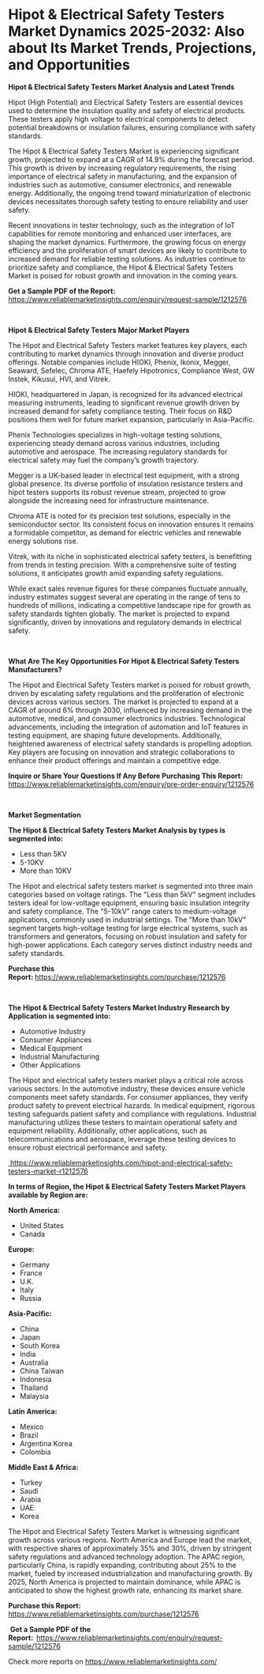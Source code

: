 <p><h1>Hipot & Electrical Safety Testers Market Dynamics 2025-2032: Also about Its Market Trends, Projections, and Opportunities</h1></p><p><strong>Hipot & Electrical Safety Testers Market Analysis and Latest Trends</strong></p>
<p><p>Hipot (High Potential) and Electrical Safety Testers are essential devices used to determine the insulation quality and safety of electrical products. These testers apply high voltage to electrical components to detect potential breakdowns or insulation failures, ensuring compliance with safety standards.</p><p>The Hipot & Electrical Safety Testers Market is experiencing significant growth, projected to expand at a CAGR of 14.9% during the forecast period. This growth is driven by increasing regulatory requirements, the rising importance of electrical safety in manufacturing, and the expansion of industries such as automotive, consumer electronics, and renewable energy. Additionally, the ongoing trend toward miniaturization of electronic devices necessitates thorough safety testing to ensure reliability and user safety.</p><p>Recent innovations in tester technology, such as the integration of IoT capabilities for remote monitoring and enhanced user interfaces, are shaping the market dynamics. Furthermore, the growing focus on energy efficiency and the proliferation of smart devices are likely to contribute to increased demand for reliable testing solutions. As industries continue to prioritize safety and compliance, the Hipot & Electrical Safety Testers Market is poised for robust growth and innovation in the coming years.</p></p>
<p><strong>Get a Sample PDF of the Report:&nbsp;</strong> <a href="https://www.reliablemarketinsights.com/enquiry/request-sample/1212576?utm_campaign=3196&utm_medium=2&utm_source=Github&utm_content=ia&utm_term=24032025&utm_id=hipot-electrical-safety-testers">https://www.reliablemarketinsights.com/enquiry/request-sample/1212576</a></p>
<p>&nbsp;</p>
<p><strong>Hipot & Electrical Safety Testers Major Market Players</strong></p>
<p><p>The Hipot and Electrical Safety Testers market features key players, each contributing to market dynamics through innovation and diverse product offerings. Notable companies include HIOKI, Phenix, Ikonix, Megger, Seaward, Sefelec, Chroma ATE, Haefely Hipotronics, Compliance West, GW Instek, Kikusui, HVI, and Vitrek.</p><p>HIOKI, headquartered in Japan, is recognized for its advanced electrical measuring instruments, leading to significant revenue growth driven by increased demand for safety compliance testing. Their focus on R&D positions them well for future market expansion, particularly in Asia-Pacific.</p><p>Phenix Technologies specializes in high-voltage testing solutions, experiencing steady demand across various industries, including automotive and aerospace. The increasing regulatory standards for electrical safety may fuel the company’s growth trajectory.</p><p>Megger is a UK-based leader in electrical test equipment, with a strong global presence. Its diverse portfolio of insulation resistance testers and hipot testers supports its robust revenue stream, projected to grow alongside the increasing need for infrastructure maintenance.</p><p>Chroma ATE is noted for its precision test solutions, especially in the semiconductor sector. Its consistent focus on innovation ensures it remains a formidable competitor, as demand for electric vehicles and renewable energy solutions rise.</p><p>Vitrek, with its niche in sophisticated electrical safety testers, is benefitting from trends in testing precision. With a comprehensive suite of testing solutions, it anticipates growth amid expanding safety regulations.</p><p>While exact sales revenue figures for these companies fluctuate annually, industry estimates suggest several are operating in the range of tens to hundreds of millions, indicating a competitive landscape ripe for growth as safety standards tighten globally. The market is projected to expand significantly, driven by innovations and regulatory demands in electrical safety.</p></p>
<p>&nbsp;</p>
<p><strong>What Are The Key Opportunities For Hipot & Electrical Safety Testers Manufacturers?</strong></p>
<p><p>The Hipot and Electrical Safety Testers market is poised for robust growth, driven by escalating safety regulations and the proliferation of electronic devices across various sectors. The market is projected to expand at a CAGR of around 6% through 2030, influenced by increasing demand in the automotive, medical, and consumer electronics industries. Technological advancements, including the integration of automation and IoT features in testing equipment, are shaping future developments. Additionally, heightened awareness of electrical safety standards is propelling adoption. Key players are focusing on innovation and strategic collaborations to enhance their product offerings and maintain a competitive edge.</p></p>
<p><strong>Inquire or Share Your Questions If Any Before Purchasing This Report:</strong> <a href="https://www.reliablemarketinsights.com/enquiry/pre-order-enquiry/1212576?utm_campaign=3196&utm_medium=2&utm_source=Github&utm_content=ia&utm_term=24032025&utm_id=hipot-electrical-safety-testers">https://www.reliablemarketinsights.com/enquiry/pre-order-enquiry/1212576</a></p>
<p>&nbsp;</p>
<p><strong>Market Segmentation</strong></p>
<p><strong>The Hipot & Electrical Safety Testers Market Analysis by types is segmented into:</strong></p>
<p><ul><li>Less than 5KV</li><li>5-10KV</li><li>More than 10KV</li></ul></p>
<p><p>The Hipot and electrical safety testers market is segmented into three main categories based on voltage ratings. The "Less than 5kV" segment includes testers ideal for low-voltage equipment, ensuring basic insulation integrity and safety compliance. The "5-10kV" range caters to medium-voltage applications, commonly used in industrial settings. The "More than 10kV" segment targets high-voltage testing for large electrical systems, such as transformers and generators, focusing on robust insulation and safety for high-power applications. Each category serves distinct industry needs and safety standards.</p></p>
<p><strong>Purchase this Report:&nbsp;</strong><a href="https://www.reliablemarketinsights.com/purchase/1212576?utm_campaign=3196&utm_medium=2&utm_source=Github&utm_content=ia&utm_term=24032025&utm_id=hipot-electrical-safety-testers">https://www.reliablemarketinsights.com/purchase/1212576</a></p>
<p>&nbsp;</p>
<p><strong>The Hipot & Electrical Safety Testers Market Industry Research by Application is segmented into:</strong></p>
<p><ul><li>Automotive Industry</li><li>Consumer Appliances</li><li>Medical Equipment</li><li>Industrial Manufacturing</li><li>Other Applications</li></ul></p>
<p><p>The Hipot and electrical safety testers market plays a critical role across various sectors. In the automotive industry, these devices ensure vehicle components meet safety standards. For consumer appliances, they verify product safety to prevent electrical hazards. In medical equipment, rigorous testing safeguards patient safety and compliance with regulations. Industrial manufacturing utilizes these testers to maintain operational safety and equipment reliability. Additionally, other applications, such as telecommunications and aerospace, leverage these testing devices to ensure robust electrical performance and safety.</p></p>
<p><a href="https://www.reliablemarketinsights.com/hipot-and-electrical-safety-testers-market-r1212576?utm_campaign=3196&utm_medium=2&utm_source=Github&utm_content=ia&utm_term=24032025&utm_id=hipot-electrical-safety-testers">&nbsp;https://www.reliablemarketinsights.com/hipot-and-electrical-safety-testers-market-r1212576</a></p>
<p><strong>In terms of Region, the Hipot & Electrical Safety Testers Market Players available by Region are:</strong></p>
<p>
    <p> <strong> North America: </strong>
        <ul>
            <li>United States</li>
            <li>Canada</li>
        </ul>
        </p> 
    <p> <strong> Europe: </strong>
        <ul>
            <li>Germany</li>
            <li>France</li>
            <li>U.K.</li>
            <li>Italy</li>
            <li>Russia</li>
        </ul>
        </p> 
    <p> <strong> Asia-Pacific: </strong>
        <ul>
            <li>China</li>
            <li>Japan</li>
            <li>South Korea</li>
            <li>India</li>
            <li>Australia</li>
            <li>China Taiwan</li>
            <li>Indonesia</li>
            <li>Thailand</li>
            <li>Malaysia</li>
        </ul>
        </p> 
    <p> <strong> Latin America: </strong>
        <ul>
            <li>Mexico</li>
            <li>Brazil</li>
            <li>Argentina Korea</li>
            <li>Colombia</li>
        </ul>
        </p> 
    <p> <strong> Middle East & Africa: </strong>
        <ul>
            <li>Turkey</li>
            <li>Saudi</li>
            <li>Arabia</li>
            <li>UAE</li>
            <li>Korea</li>
        </ul>
    </p>
    </p>
<p><p>The Hipot and Electrical Safety Testers Market is witnessing significant growth across various regions. North America and Europe lead the market, with respective shares of approximately 35% and 30%, driven by stringent safety regulations and advanced technology adoption. The APAC region, particularly China, is rapidly expanding, contributing about 25% to the market, fueled by increased industrialization and manufacturing growth. By 2025, North America is projected to maintain dominance, while APAC is anticipated to show the highest growth rate, enhancing its market share.</p></p>
<p><strong>Purchase this Report: </strong><a href="https://www.reliablemarketinsights.com/purchase/1212576?utm_campaign=3196&utm_medium=2&utm_source=Github&utm_content=ia&utm_term=24032025&utm_id=hipot-electrical-safety-testers">https://www.reliablemarketinsights.com/purchase/1212576</a></p>
<p>&nbsp;<strong>Get a Sample PDF of the Report:&nbsp;&nbsp;</strong><a href="https://www.reliablemarketinsights.com/enquiry/request-sample/1212576?utm_campaign=3196&utm_medium=2&utm_source=Github&utm_content=ia&utm_term=24032025&utm_id=hipot-electrical-safety-testers">https://www.reliablemarketinsights.com/enquiry/request-sample/1212576</a></p>
<p><strong></strong></p>
<p>Check more reports on <a href="https://www.reliablemarketinsights.com/?utm_campaign=3196&utm_medium=2&utm_source=Github&utm_content=ia&utm_term=24032025&utm_id=hipot-electrical-safety-testers">https://www.reliablemarketinsights.com/</a></p>